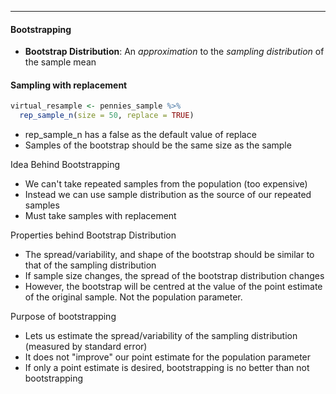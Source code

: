 ***
#### Bootstrapping
* **Bootstrap Distribution**: An _approximation_ to the _sampling distribution_ of the sample mean
#### Sampling with replacement
```R
virtual_resample <- pennies_sample %>% 
  rep_sample_n(size = 50, replace = TRUE)
```
* rep_sample_n has a false as the default value of replace
* Samples of the bootstrap should be the same size as the sample

Idea Behind Bootstrapping
* We can't take repeated samples from the population (too expensive)
* Instead we can use sample distribution as the source of our repeated samples
* Must take samples with replacement

Properties behind Bootstrap Distribution
* The spread/variability, and shape of the bootstrap should be similar to that of the sampling distribution
* If sample size changes, the spread of the bootstrap distribution changes
* However, the bootstrap will be centred at the value of the point estimate of the original sample. Not the population parameter.

Purpose of bootstrapping
* Lets us estimate the spread/variability of the sampling distribution (measured by standard error)
* It does not "improve" our point estimate for the population parameter
* If only a point estimate is desired, bootstrapping is no better than not bootstrapping
